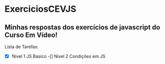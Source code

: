 # ExerciciosCEVJS #
## Minhas respostas dos exercícios de javascript do Curso Em Vídeo! ##
 
Lista de Tarefas:
-[x] Nivel 1 JS Basico
-[] Nivel 2 Condições em JS
